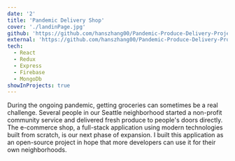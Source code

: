 ```yaml
---
date: '2'
title: 'Pandemic Delivery Shop'
cover: './landinPage.jpg'
github: 'https://github.com/hanszhang00/Pandemic-Produce-Delivery-Project'
external: 'https://github.com/hanszhang00/Pandemic-Produce-Delivery-Project'
tech:
  - React
  - Redux
  - Express
  - Firebase
  - MongoDb
showInProjects: true
---
```


During the ongoing pandemic, getting groceries can sometimes be a real challenge. Several people in our Seattle neighborhood started a non-profit community service and delivered fresh produce to people's doors directly. The e-commerce shop, a full-stack application using modern technologies built from scratch, is our next phase of expansion. I built this application as an open-source project in hope that more developers can use it for their own neighborhoods.
